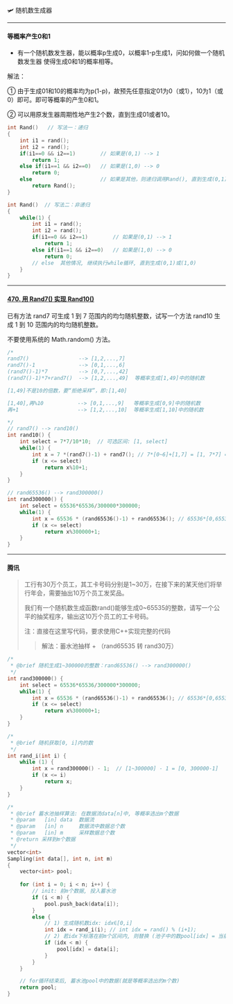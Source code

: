 :small_airplane: 随机数生成器

---


#### 等概率产生0和1

- 有一个随机数发生器，能以概率p生成0，以概率1-p生成1，问如何做一个随机数发生器 
  使得生成0和1的概率相等。 

解法：

① 由于生成01和10的概率均为p(1-p)，故预先任意指定01为0（或1），10为1（或0）即可。即可等概率的产生0和1。

② 可以用原发生器周期性地产生2个数，直到生成01或者10。 

```c++
int Rand()   // 写法一：递归
{
	int i1 = rand();
	int i2 = rand();
	if(i1==0 && i2==1)        // 如果是(0,1) --> 1
		return 1;
	else if(i1==1 && i2==0)   // 如果是(1,0) --> 0
		return 0;
	else					  // 如果是其他，则递归调用Rand(), 直到生成(0,1)或(1,0)
		return Rand();
}

int Rand()  // 写法二：非递归
{
    while(1) {
        int i1 = rand();
        int i2 = rand();
        if(i1==0 && i2==1)        // 如果是(0,1) --> 1
            return 1;
        else if(i1==1 && i2==0)   // 如果是(1,0) --> 0
            return 0;
        // else  其他情况, 继续执行while循环, 直到生成(0,1)或(1,0)
    }
}
```
---


#### [470. 用 Rand7() 实现 Rand10()](https://leetcode-cn.com/problems/implement-rand10-using-rand7/)

已有方法 rand7 可生成 1 到 7 范围内的均匀随机整数，试写一个方法 rand10 生成 1 到 10 范围内的均匀随机整数。

不要使用系统的 Math.random() 方法。

```c
/*
rand7()                --> [1,2,...,7]
rand7()-1              --> [0,1,...,6]
(rand7()-1)*7          --> [0,7,...,42]
(rand7()-1)*7+rand7()  --> [1,2,...,49]  等概率生成[1,49]中的随机数

[1,49]不是10的倍数，要“拒绝采样”，即:[1,40]

[1,40],再%10           --> [0,1,...,9]   等概率生成[0,9]中的随机数
再+1                   --> [1,2,...,10]  等概率生成[1,10]中的随机数

*/
// rand7() --> rand10()
int rand10() {
    int select = 7*7/10*10;  // 可选区间: [1, select]
    while(1) {
        int x = 7 *(rand7()-1) + rand7(); // 7*[0~6]+[1,7] = [1, 7*7] = [1,49]
        if (x <= select)
            return x%10+1;
    }
}

// rand65536() --> rand300000()
int rand300000() {
    int select = 65536*65536/300000*300000;
    while(1) {
        int x = 65536 * (rand65536()-1) + rand65536(); // 65536*[0,65536]+[1,65536] = [1,65536*65536]
        if (x <= select)
            return x%300000+1;
    }
}
```




----

#### 腾讯

> 工行有30万个员工，其工卡号码分别是1~30万，在接下来的某天他们将举行年会，需要抽出10万个员工发奖品。
>
> 我们有一个随机数生成函数rand()能够生成0~65535的整数，请写一个公平的抽奖程序，输出这10万个员工的工卡号码。
>
> 注：直接在这里写代码，要求使用C++实现完整的代码
>
> > 解法：蓄水池抽样 + （rand65535 转 rand30万）

```c
/*
 * @brief 随机生成1~300000的整数：rand65536() --> rand300000()
 */
int rand300000() {
    int select = 65536*65536/300000*300000;
    while(1) {
        int x = 65536 * (rand65536()-1) + rand65536(); // 65536*[0,65536]+[1,65536] = [1,65536*65536]
        if (x <= select)
            return x%300000+1;
    }
}

/*
 * @brief 随机获取[0, i]内的数
 */
int rand_i(int i) {
    while (1) {
        int x = rand300000() - 1;  // [1~300000] - 1 = [0, 300000-1]
        if (x <= i)
            return x;
    }
}

/*
 * @brief 蓄水池抽样算法: 在数据流data[n]中, 等概率选出m个数据
 * @param   [in] data  数据流
 * @param   [in] n     数据流中数据总个数
 * @param   [in] m     采样数据总个数
 * @return 采样到m个数据
 */
vector<int>
Sampling(int data[], int n, int m) 
{
    vector<int> pool;
    
    for (int i = 0; i < n; i++) {
        // init: 前m个数据, 投入蓄水池
        if (i < m) {
            pool.push_back(data[i]);
        }
        else {
            // 1) 生成随机数idx: idx∈[0,i]
            int idx = rand_i(i); // int idx = rand() % (i+1);
            // 2) 若idx下标落在前m个区间内, 则替换 (池子中的数pool[idx] = 当前数data[i])
            if (idx < m) {
                pool[idx] = data[i];
            }
        }
    }

    // for循环结束后, 蓄水池pool中的数据(就是等概率选出的m个数)
    return pool;
}
```



